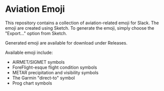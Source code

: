 # Aviation Emoji

This repository contains a collection of aviation-related emoji for Slack. The emoji are created using Sketch. To generate the emoji, simply choose the "Export…" option from Sketch.

Generated emoji are available for download under Releases.

Available emoji include:

* AIRMET/SIGMET symbols
* ForeFlight-esque flight condition symbols
* METAR precipitation and visibility symbols
* The Garmin "direct-to" symbol
* Prog chart symbols
